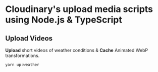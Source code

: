 # Cloudinary's upload media scripts using Node.js & TypeScript

## Upload Videos

**Upload** short videos of weather conditions & **Cache** Animated WebP transformations.

```bash
yarn up:weather
```
